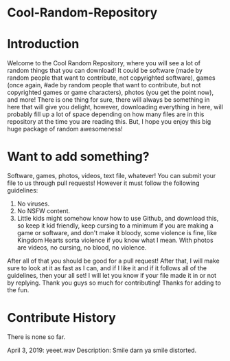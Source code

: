# Cool-Random-Repository

# Introduction
Welcome to the Cool Random Repository, where you will see a lot of random things that you can download! It could be software (made by random people that want to contribute, not copyrighted software), games (once again, #ade by random people that want to contribute, but not copyrighted games or game characters), photos (you get the point now), and more! There is one thing for sure, there will always be something in here that will give you delight, however, downloading everything in here, will probably fill up a lot of space depending on how many files are in this repository at the time you are reading this. But, I hope you enjoy this big huge package of random awesomeness!

# Want to add something?
Software, games, photos, videos, text file, whatever! You can submit your file to us through pull requests! However it must follow the following guidelines:
1. No viruses.
2. No NSFW content. 
3. Little kids might somehow know how to use Github, and download this, so keep it kid friendly, keep cursing to a minimum if you are making a game or software, and don't make it bloody, some violence is fine, like Kingdom Hearts sorta violence if you know what I mean. With photos are videos, no cursing, no blood, no violence.

After all of that you should be good for a pull request! After that, I will make sure to look at it as fast as I can, and if I like it and if it follows all of the guidelines, then your all set! I will let you know if your file made it in or not by replying. 
Thank you guys so much for contributing! Thanks for adding to the fun. 

# Contribute History
There is none so far.

April 3, 2019:
yeeet.wav
Description: 
Smile darn ya smile distorted.
